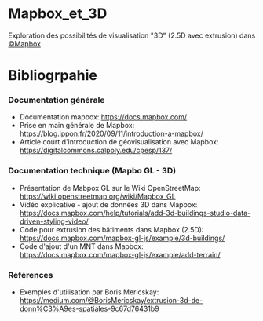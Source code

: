 # Mapbox_et_3D

Exploration des possibilités de visualisation "3D" (2.5D avec extrusion) dans [©Mapbox](https://www.mapbox.com/)

# Bibliogrpahie 
### Documentation générale

* Documentation mapbox: https://docs.mapbox.com/ 
* Prise en main générale de Mapbox: https://blog.ippon.fr/2020/09/11/introduction-a-mapbox/ 
* Article court d'introduction de géovisualisation avec Mapbox: https://digitalcommons.calpoly.edu/cpesp/137/

### Documentation technique (Mapbo GL - 3D)

* Présentation de Mabpox GL sur le Wiki OpenStreetMap: https://wiki.openstreetmap.org/wiki/Mapbox_GL
* Vidéo explicative - ajout de données 3D dans Mapbox: https://docs.mapbox.com/help/tutorials/add-3d-buildings-studio-data-driven-styling-video/ 
* Code pour extrusion des bâtiments dans Mapbox (2.5D): https://docs.mapbox.com/mapbox-gl-js/example/3d-buildings/
* Code d'ajout d'un MNT dans Mapbox: https://docs.mapbox.com/mapbox-gl-js/example/add-terrain/

### Références

* Exemples d'utilisation par Boris Mericskay: https://medium.com/@BorisMericskay/extrusion-3d-de-donn%C3%A9es-spatiales-9c67d76431b9

